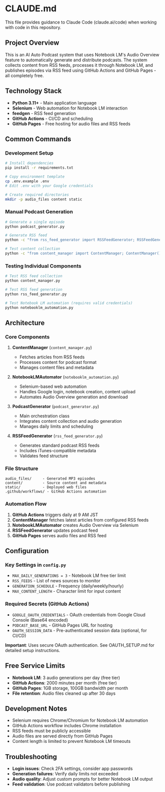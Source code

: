 # CLAUDE.md

This file provides guidance to Claude Code (claude.ai/code) when working with code in this repository.

## Project Overview

This is an AI Auto Podcast system that uses Notebook LM's Audio Overview feature to automatically generate and distribute podcasts. The system collects content from RSS feeds, processes it through Notebook LM, and publishes episodes via RSS feed using GitHub Actions and GitHub Pages - all completely free.

## Technology Stack

- **Python 3.11+** - Main application language
- **Selenium** - Web automation for Notebook LM interaction
- **feedgen** - RSS feed generation
- **GitHub Actions** - CI/CD and scheduling
- **GitHub Pages** - Free hosting for audio files and RSS feeds

## Common Commands

### Development Setup
```bash
# Install dependencies
pip install -r requirements.txt

# Copy environment template
cp .env.example .env
# Edit .env with your Google credentials

# Create required directories
mkdir -p audio_files content static
```

### Manual Podcast Generation
```bash
# Generate a single episode
python podcast_generator.py

# Generate RSS feed
python -c "from rss_feed_generator import RSSFeedGenerator; RSSFeedGenerator().generate_rss_feed()"

# Test content collection
python -c "from content_manager import ContentManager; ContentManager().create_daily_content(['AI', 'Technology'])"
```

### Testing Individual Components
```bash
# Test RSS feed collection
python content_manager.py

# Test RSS feed generation  
python rss_feed_generator.py

# Test Notebook LM automation (requires valid credentials)
python notebooklm_automation.py
```

## Architecture

### Core Components

1. **ContentManager** (`content_manager.py`)
   - Fetches articles from RSS feeds
   - Processes content for podcast format
   - Manages content files and metadata

2. **NotebookLMAutomator** (`notebooklm_automation.py`)
   - Selenium-based web automation
   - Handles Google login, notebook creation, content upload
   - Automates Audio Overview generation and download

3. **PodcastGenerator** (`podcast_generator.py`)
   - Main orchestration class
   - Integrates content collection and audio generation
   - Manages daily limits and scheduling

4. **RSSFeedGenerator** (`rss_feed_generator.py`)
   - Generates standard podcast RSS feeds
   - Includes iTunes-compatible metadata
   - Validates feed structure

### File Structure
```
audio_files/     - Generated MP3 episodes
content/         - Source content and metadata  
static/          - Deployed web files
.github/workflows/ - GitHub Actions automation
```

### Automation Flow

1. **GitHub Actions** triggers daily at 9 AM JST
2. **ContentManager** fetches latest articles from configured RSS feeds
3. **NotebookLMAutomator** creates Audio Overview via Selenium
4. **RSSFeedGenerator** updates podcast feed
5. **GitHub Pages** serves audio files and RSS feed

## Configuration

### Key Settings in `config.py`

- `MAX_DAILY_GENERATIONS = 3` - Notebook LM free tier limit
- `RSS_FEEDS` - List of news sources to monitor
- `GENERATION_SCHEDULE` - Frequency (daily/weekly/hourly)
- `MAX_CONTENT_LENGTH` - Character limit for input content

### Required Secrets (GitHub Actions)

- `GOOGLE_OAUTH_CREDENTIALS` - OAuth credentials from Google Cloud Console (Base64 encoded)
- `PODCAST_BASE_URL` - GitHub Pages URL for hosting
- `OAUTH_SESSION_DATA` - Pre-authenticated session data (optional, for CI/CD)

**Important**: Uses secure OAuth authentication. See OAUTH_SETUP.md for detailed setup instructions.

## Free Service Limits

- **Notebook LM**: 3 audio generations per day (free tier)
- **GitHub Actions**: 2000 minutes per month (free tier)  
- **GitHub Pages**: 1GB storage, 100GB bandwidth per month
- **File retention**: Audio files cleaned up after 30 days

## Development Notes

- Selenium requires Chrome/Chromium for Notebook LM automation
- GitHub Actions workflow includes Chrome installation
- RSS feeds must be publicly accessible
- Audio files are served directly from GitHub Pages
- Content length is limited to prevent Notebook LM timeouts

## Troubleshooting

- **Login issues**: Check 2FA settings, consider app passwords
- **Generation failures**: Verify daily limits not exceeded
- **Audio quality**: Adjust custom prompts for better Notebook LM output
- **Feed validation**: Use podcast validators before publishing